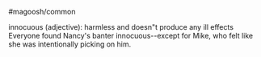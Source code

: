 #magoosh/common

innocuous (adjective): harmless and doesn"t produce any ill effects 
Everyone found Nancy's banter innocuous--except for Mike, who felt like she was intentionally picking on 
him. 
